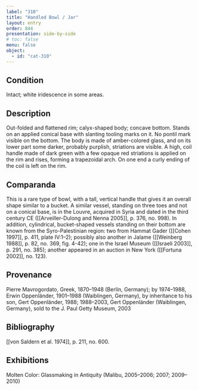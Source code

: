 ```yaml
---
label: "310"
title: "Handled Bowl / Jar"
layout: entry
order: 844
presentation: side-by-side
# toc: false
menu: false
object:
  - id: "cat-310"
---
```


## Condition

Intact; white iridescence in some areas.

## Description

Out-folded and flattened rim; calyx-shaped body; concave bottom. Stands on an applied conical base with slanting tooling marks on it. No pontil mark visible on the bottom. The body is made of amber-colored glass, and on its lower part some darker, probably purplish, striations are visible. A high, coil handle made of dark green with a few opaque red striations is applied on the rim and rises, forming a trapezoidal arch. On one end a curly ending of the coil is left on the rim.

## Comparanda

This is a rare type of bowl, with a tall, vertical handle that gives it an overall shape similar to a bucket. A similar vessel, standing on three toes and not on a conical base, is in the Louvre, acquired in Syria and dated in the third century CE ([[Arveiller-Dulong and Nenna 2005]], p. 376, no. 998). In addition, cylindrical, bucket-shaped vessels standing on their bottom are known from the Syro-Palestinian region: two from Hammat Gader ([[Cohen 1997]], p. 411, plate IV:1–2); possibly also another in Jalame ([[Weinberg 1988]], p. 82, no. 369, fig. 4-42); one in the Israel Museum ([[Israeli 2003]], p. 291, no. 385); another appeared in an auction in New York ([[Fortuna 2002]], no. 123).

## Provenance

Pierre Mavrogordato, Greek, 1870–1948 (Berlin, Germany); by 1974–1988, Erwin Oppenländer, 1901–1988 (Waiblingen, Germany), by inheritance to his son, Gert Oppenländer, 1988; 1988–2003, Gert Oppenländer (Waiblingen, Germany), sold to the J. Paul Getty Museum, 2003

## Bibliography

[[von Saldern et al. 1974]], p. 211, no. 600.

## Exhibitions

Molten Color: Glassmaking in Antiquity (Malibu, 2005–2006; 2007; 2009–2010)